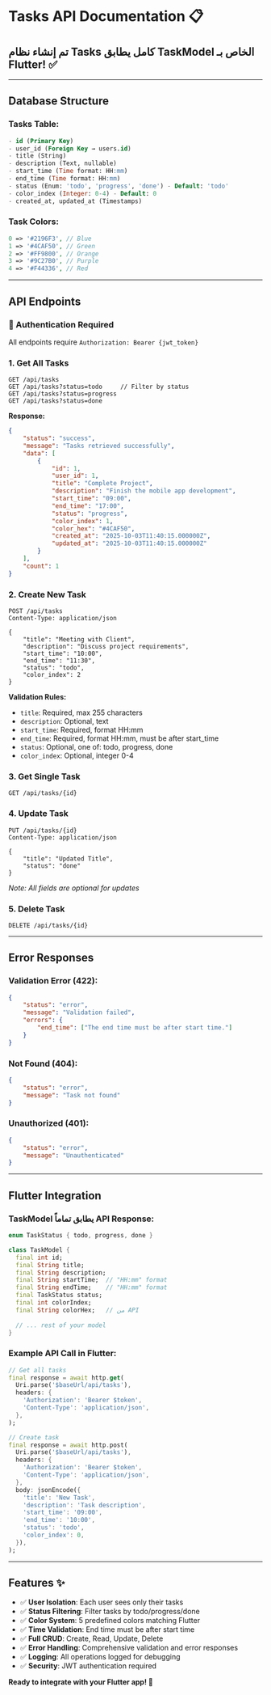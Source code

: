 # Tasks API Documentation 📋

## تم إنشاء نظام Tasks كامل يطابق TaskModel الخاص بـ Flutter! ✅

---

## Database Structure

### Tasks Table:
```sql
- id (Primary Key)
- user_id (Foreign Key → users.id)
- title (String)
- description (Text, nullable)
- start_time (Time format: HH:mm)
- end_time (Time format: HH:mm)
- status (Enum: 'todo', 'progress', 'done') - Default: 'todo'
- color_index (Integer: 0-4) - Default: 0
- created_at, updated_at (Timestamps)
```

### Task Colors:
```php
0 => '#2196F3', // Blue
1 => '#4CAF50', // Green  
2 => '#FF9800', // Orange
3 => '#9C27B0', // Purple
4 => '#F44336', // Red
```

---

## API Endpoints

### 🔐 Authentication Required
All endpoints require `Authorization: Bearer {jwt_token}`

### 1. **Get All Tasks**
```http
GET /api/tasks
GET /api/tasks?status=todo     // Filter by status
GET /api/tasks?status=progress
GET /api/tasks?status=done
```

**Response:**
```json
{
    "status": "success",
    "message": "Tasks retrieved successfully",
    "data": [
        {
            "id": 1,
            "user_id": 1,
            "title": "Complete Project",
            "description": "Finish the mobile app development",
            "start_time": "09:00",
            "end_time": "17:00", 
            "status": "progress",
            "color_index": 1,
            "color_hex": "#4CAF50",
            "created_at": "2025-10-03T11:40:15.000000Z",
            "updated_at": "2025-10-03T11:40:15.000000Z"
        }
    ],
    "count": 1
}
```

### 2. **Create New Task**
```http
POST /api/tasks
Content-Type: application/json

{
    "title": "Meeting with Client",
    "description": "Discuss project requirements",
    "start_time": "10:00",
    "end_time": "11:30",
    "status": "todo",
    "color_index": 2
}
```

**Validation Rules:**
- `title`: Required, max 255 characters
- `description`: Optional, text
- `start_time`: Required, format HH:mm
- `end_time`: Required, format HH:mm, must be after start_time
- `status`: Optional, one of: todo, progress, done
- `color_index`: Optional, integer 0-4

### 3. **Get Single Task**
```http
GET /api/tasks/{id}
```

### 4. **Update Task**
```http
PUT /api/tasks/{id}
Content-Type: application/json

{
    "title": "Updated Title",
    "status": "done"
}
```
*Note: All fields are optional for updates*

### 5. **Delete Task**
```http
DELETE /api/tasks/{id}
```

---

## Error Responses

### **Validation Error (422):**
```json
{
    "status": "error",
    "message": "Validation failed",
    "errors": {
        "end_time": ["The end time must be after start time."]
    }
}
```

### **Not Found (404):**
```json
{
    "status": "error",
    "message": "Task not found"
}
```

### **Unauthorized (401):**
```json
{
    "status": "error",
    "message": "Unauthenticated"
}
```

---

## Flutter Integration

### TaskModel يطابق تماماً API Response:
```dart
enum TaskStatus { todo, progress, done }

class TaskModel {
  final int id;
  final String title;
  final String description;
  final String startTime;  // "HH:mm" format
  final String endTime;    // "HH:mm" format
  final TaskStatus status;
  final int colorIndex;
  final String colorHex;   // من API
  
  // ... rest of your model
}
```

### Example API Call in Flutter:
```dart
// Get all tasks
final response = await http.get(
  Uri.parse('$baseUrl/api/tasks'),
  headers: {
    'Authorization': 'Bearer $token',
    'Content-Type': 'application/json',
  },
);

// Create task
final response = await http.post(
  Uri.parse('$baseUrl/api/tasks'),
  headers: {
    'Authorization': 'Bearer $token',
    'Content-Type': 'application/json',
  },
  body: jsonEncode({
    'title': 'New Task',
    'description': 'Task description',
    'start_time': '09:00',
    'end_time': '10:00',
    'status': 'todo',
    'color_index': 0,
  }),
);
```

---

## Features ✨

- ✅ **User Isolation**: Each user sees only their tasks
- ✅ **Status Filtering**: Filter tasks by todo/progress/done
- ✅ **Color System**: 5 predefined colors matching Flutter
- ✅ **Time Validation**: End time must be after start time
- ✅ **Full CRUD**: Create, Read, Update, Delete
- ✅ **Error Handling**: Comprehensive validation and error responses
- ✅ **Logging**: All operations logged for debugging
- ✅ **Security**: JWT authentication required

**Ready to integrate with your Flutter app! 🚀**